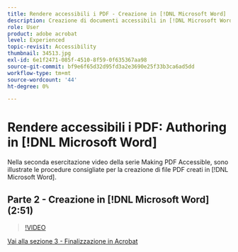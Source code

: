 ```yaml
---
title: Rendere accessibili i PDF - Creazione in [!DNL Microsoft Word]
description: Creazione di documenti accessibili in [!DNL Microsoft Word]
role: User
product: adobe acrobat
level: Experienced
topic-revisit: Accessibility
thumbnail: 34513.jpg
exl-id: 6e1f2471-085f-4510-8f59-0f635367aa98
source-git-commit: bf9e6f65d32d95fd3a2e3690e25f33b3ca6ad5dd
workflow-type: tm+mt
source-wordcount: '44'
ht-degree: 0%

---
```


# Rendere accessibili i PDF: Authoring in [!DNL Microsoft Word]

Nella seconda esercitazione video della serie Making PDF Accessible, sono illustrate le procedure consigliate per la creazione di file PDF creati in [!DNL Microsoft Word].

## Parte 2 - Creazione in [!DNL Microsoft Word] (2:51)

>[!VIDEO](https://video.tv.adobe.com/v/34513?hidetitle=true)

[Vai alla sezione 3 - Finalizzazione in Acrobat](finishing-in-acrobat.md)